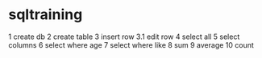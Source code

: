 # sqltraining

1 create db
2 create table
3 insert row
3.1 edit row
4 select all
5 select columns
6 select where age
7 select where like
8 sum
9 average
10 count
